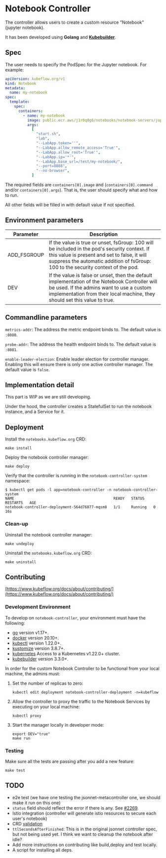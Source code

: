 # Notebook Controller

The controller allows users to create a custom resource "Notebook" (jupyter
notebook).

It has been developed using **Golang** and
**[Kubebuilder](https://book.kubebuilder.io/quick-start.html)**.

## Spec

The user needs to specify the PodSpec for the Jupyter notebook.
For example:

```yaml
apiVersion: kubeflow.org/v1
kind: Notebook
metadata:
  name: my-notebook
spec:
  template:
    spec:
      containers:
        - name: my-notebook
          image: public.ecr.aws/j1r0q0g6/notebooks/notebook-servers/jupyter:master
          args:
            [
              "start.sh",
              "lab",
              "--LabApp.token=''",
              "--LabApp.allow_remote_access='True'",
              "--LabApp.allow_root='True'",
              "--LabApp.ip='*'",
              "--LabApp.base_url=/test/my-notebook/",
              "--port=8888",
              "--no-browser",
            ]
```

The required fields are `containers[0].image` and (`containers[0].command` and/or `containers[0].args`).
That is, the user should specify what and how to run.

All other fields will be filled in with default value if not specified.

## Environment parameters
|Parameter | Description |
| --- | --- |
|ADD_FSGROUP| If the value is true or unset, fsGroup: 100 will be included in the pod's security context. If this value is present and set to false, it will suppress the automatic addition of fsGroup: 100 to the security context of the pod.|
|DEV| If the value is false or unset, then the default implementation of the Notebook Controller will be used. If the admins want to use a custom implementation from their local machine, they should set this value to true.|



## Commandline parameters

`metrics-addr`: The address the metric endpoint binds to. The default value is `:8080`.

`probe-addr`: The address the health endpoint binds to. The default value is `:8081`.

`enable-leader-election`: Enable leader election for controller manager. Enabling this will ensure there is only one active controller manager. The default value is `false`.

## Implementation detail

This part is WIP as we are still developing.

Under the hood, the controller creates a StatefulSet to run the notebook instance, and a Service for it.

## Deployment

Install the `notebooks.kubeflow.org` CRD:

```
make install
```

Deploy the notebook controller manager:

```
make deploy
```

Verify that the controller is running in the `notebook-controller-system` namespace:

```
$ kubectl get pods -l app=notebook-controller -n notebook-controller-system
NAME                                             READY   STATUS    RESTARTS   AGE
notebook-controller-deployment-564d76877-mqsm8   1/1     Running   0          16s
```

### Clean-up

Uninstall the notebook controller manager:

```
make undeploy
```

Uninstall the `notebooks.kubeflow.org` CRD:

```
make uninstall
```

## Contributing

[https://www.kubeflow.org/docs/about/contributing/](https://www.kubeflow.org/docs/about/contributing/)

### Development Environment

To develop on `notebook-controller`, your environment must have the following:

- [go](https://golang.org/dl/) version v1.17+.
- [docker](https://docs.docker.com/install/) version 20.10+.
- [kubectl](https://kubernetes.io/docs/tasks/tools/install-kubectl/) version 1.22.0+.
- [kustomize](https://sigs.k8s.io/kustomize/docs/INSTALL.md) version 3.8.7+.
- [kubernetes](https://github.com/kubernetes-sigs/kind) Access to a Kubernetes v1.22.0+ cluster.
- [kubebuilder](https://book.kubebuilder.io/quick-start.html#installation) version 3.3.0+.

In order for the custom Notebook Controller to be functional from your local machine,
the admins must:

1. Set the number of replicas to zero:
   ```
   kubectl edit deployment notebook-controller-deployment -n=kubeflow
   ```
2. Allow the controller to proxy the traffic to the Notebook Services by executing on your local machine:
   ```
   kubectl proxy
   ```
3. Start the manager locally in developer mode:
   ```
   export DEV="true"
   make run
   ```

### Testing

Make sure all the tests are passing after you add a new feature:

```
make test
```

## TODO

- e2e test (we have one testing the jsonnet-metacontroller one, we should make it run on this one)
- `status` field should reflect the error if there is any. See [#2269](https://github.com/kubeflow/kubeflow/issues/2269).
- Istio integration (controller will generate istio resources to secure each user's notebook)
- CRD [validation](https://github.com/kubeflow/kubeflow/blob/master/kubeflow/jupyter/notebooks.schema)
- `ttlSecondsAfterFinished`: This is in the original jsonnet controller spec, but not being used yet. I think we want to cleanup the notebook after idle?
- Add more instructions on contributing like build,deploy and test locally.
- A script for installing all deps.
